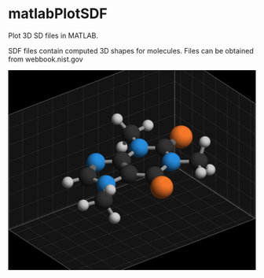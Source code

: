 # matlabPlotSDF
Plot 3D SD files in MATLAB.

SDF files contain computed 3D shapes for molecules.
Files can be obtained from webbook.nist.gov

![image of caffeine molecule](caffeine.png)

